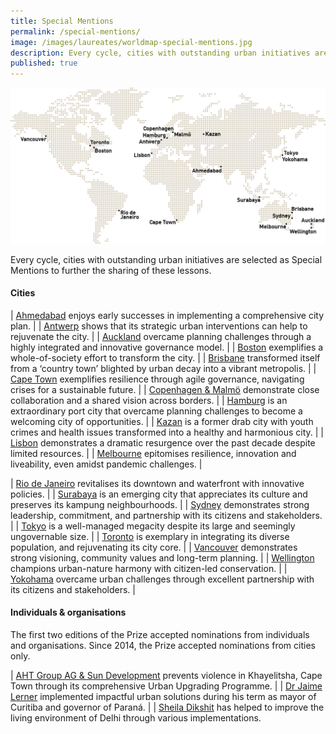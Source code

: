 ```yaml
---
title: Special Mentions
permalink: /special-mentions/
image: /images/laureates/worldmap-special-mentions.jpg
description: Every cycle, cities with outstanding urban initiatives are selected as Special Mentions to further the sharing of these lessons.
published: true
---
```


![Special Mentions](/images/laureates/worldmap-special-mentions.jpg/)

Every cycle, cities with outstanding urban initiatives are selected as Special Mentions to further the sharing of these lessons.

#### **Cities**

| [Ahmedabad](/ahmedabad/) enjoys early successes in implementing a comprehensive city plan. | 
| [Antwerp](/antwerp/) shows that its strategic urban interventions can help to rejuvenate the city. |
| [Auckland](/auckland/) overcame planning challenges through a highly integrated and innovative governance model. |
| [Boston](/boston/) exemplifies a whole-of-society effort to transform the city. | 
| [Brisbane](/brisbane/) transformed itself from a ‘country town’ blighted by urban decay into a vibrant metropolis. | 
| [Cape Town](/cape-town/) exemplifies resilience through agile governance, navigating crises for a sustainable future. |
| [Copenhagen & Malmö](/copenhagen-malmo/) demonstrate close collaboration and a shared vision across borders. | 
| [Hamburg](/hamburg/) is an extraordinary port city that overcame planning challenges to become a welcoming city of opportunities. | 
| [Kazan](/kazan/) is a former drab city with youth crimes and health issues transformed into a healthy and harmonious city. | 
| [Lisbon](/lisbon/) demonstrates a dramatic resurgence over the past decade despite limited resources. |
| [Melbourne](/melbourne2/) epitomises resilience, innovation and liveability, even amidst pandemic challenges. |


| [Rio de Janeiro](/rio-de-janeiro/) revitalises its downtown and waterfront with innovative policies. | 
| [Surabaya](/surabaya/) is an emerging city that appreciates its culture and preserves its kampung neighbourhoods. | 
| [Sydney](/sydney/) demonstrates strong leadership, commitment, and partnership with its citizens and stakeholders. |
| [Tokyo](/tokyo/) is a well-managed megacity despite its large and seemingly ungovernable size. |
| [Toronto](/toronto/) is exemplary in integrating its diverse population, and rejuvenating its city core. | 
| [Vancouver](/vancouver/) demonstrates strong visioning, community values and long-term planning. | 
| [Wellington](/wellington/) champions urban-nature harmony with citizen-led conservation. |
| [Yokohama](/yokohama/) overcame urban challenges through excellent partnership with its citizens and stakeholders. | 

#### **Individuals & organisations**

The first two editions of the Prize accepted nominations from individuals and organisations. Since 2014, the Prize accepted nominations from cities only. 

| [AHT Group AG & Sun Development](/khayelitsha/) prevents violence in Khayelitsha, Cape Town through its comprehensive Urban Upgrading Programme. | 
| [Dr Jaime Lerner](/jaime-lerner/) implemented impactful urban solutions during his term as mayor of Curitiba and governor of Paraná. | 
| [Sheila Dikshit](/sheila-dikshit/) has helped to improve the living environment of Delhi through various implementations. 
